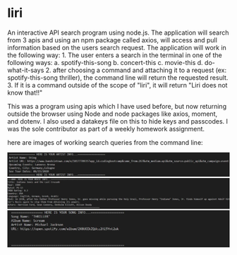 # liri
An interactive API search program using node.js. The application will search from 3 apis and using an npm package called axios, will access and pull information based on the users search request. The application will work in the following way: 1. The user enters a search in the terminal in one of the following ways: a. spotify-this-song b. concert-this c. movie-this d. do-what-it-says 2. after choosing a command and attaching it to a request (ex: spotify-this-song thriller), the command line will return the requested result. 3. If it is a command outside of the scope of "liri", it will return "Liri does not know that!!"

This was a program using apis which I have used before, but now returning outside the browser using Node and node packages like axios, moment, and dotenv. I also used a datakeys file on this to hide keys and passcodes. I was the sole contributor as part of a weekly homework assignment.

here are images of working search queries from the command line:

![band-query](/img/band-screen-shot.JPG)
![movie-query](/img/movie-screen-shot.JPG)
![song-query](/img/song-screen-shot.JPG)

